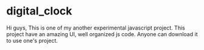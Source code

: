 # digital_clock
Hi guys,
This is one of my another experimental javascript project. This project have an amazing UI, well organized js code. Anyone can download it to use one's project. 
